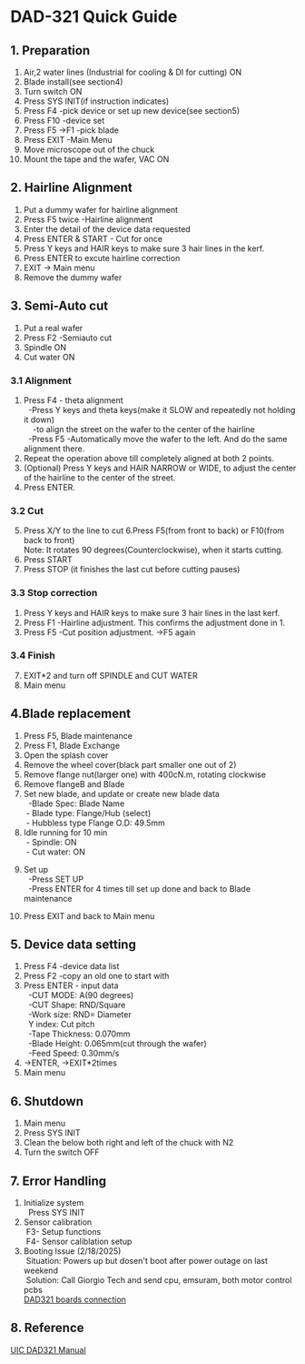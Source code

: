 # DAD-321 Quick Guide

## 1. Preparation
1) Air,2 water lines (Industrial for cooling & DI for cutting) ON
2) Blade install(see section4)
3) Turn switch ON
4) Press SYS INIT(if instruction indicates)
5) Press F4 -pick device or set up new device(see section5)
6) Press F10 -device set
6) Press F5 ->F1  -pick blade
6) Press EXIT -Main Menu
7) Move microscope out of the chuck
8) Mount the tape and the wafer, VAC ON

## 2. Hairline Alignment
1. Put a dummy wafer for hairline alignment
1. Press F5 twice -Hairline alignment
2. Enter the detail of the device data requested
3. Press ENTER & START - Cut for once
4. Press Y keys and HAIR keys to make sure 3 hair lines in the kerf.
5. Press ENTER to excute hairline correction
6. EXIT -> Main menu
7. Remove the dummy wafer



## 3. Semi-Auto cut
1. Put a real wafer
1. Press F2 -Semiauto cut
2. Spindle ON
3. Cut water ON
### 3.1 Alignment
1. Press F4 - theta alignment<br>
&nbsp; -Press Y keys and theta keys(make it SLOW and repeatedly not holding it down) <br>
&nbsp; &nbsp; -to align the street on the wafer to the center of the hairline <br>
&nbsp; -Press F5 -Automatically move the wafer to the left. And do the same alignment there. <br>
4. Repeat the operation above till completely aligned at both 2 points. 
6. (Optional) Press Y keys and HAIR NARROW or WIDE, to adjust the center of the hairline to the center of the street. 
7. Press ENTER.
### 3.2 Cut
5. Press X/Y to the line to cut
6.Press F5(from front to back) or F10(from back to front) <br>
Note: It rotates 90 degrees(Counterclockwise), when it starts cutting.
5. Press START
6. Press STOP (it finishes the last cut before cutting pauses)
### 3.3 Stop correction
1. Press Y keys and HAIR keys to make sure 3 hair lines in the last kerf.
1. Press F1 -Hairline adjustment. This confirms the adjustment done in 1.
2. Press F5 -Cut position adjustment. ->F5 again<br>  
### 3.4 Finish
7. EXIT*2 and turn off SPINDLE and CUT WATER 
8. Main menu

## 4.Blade replacement
1) Press F5, Blade maintenance
2) Press F1, Blade Exchange
3) Open the splash cover 
4) Remove the wheel cover(black part smaller one out of 2)
5) Remove flange nut(larger one) with 400cN.m, rotating clockwise
6) Remove flangeB and Blade
7) Set new blade, and update or create new blade data <br>
&nbsp; -Blade Spec: Blade Name<br>
&nbsp;- Blade type: Flange/Hub (select)<br>
&nbsp;- Hubbless type Flange O.D: 49.5mm<br>
8) Idle running for 10 min<br>
&nbsp;- Spindle: ON<br>
&nbsp;- Cut water: ON<br>
9. Set up<br>
&nbsp; -Press SET UP<br>
&nbsp; -Press ENTER for 4 times till set up done and back to Blade maintenance<br>
10) Press EXIT and back to Main menu

## 5. Device data setting
1) Press F4 -device data list
2) Press F2 -copy an old one to start with
3) Press ENTER - input data<br>
&nbsp; -CUT MODE: A(90 degrees)<br>
&nbsp; -CUT Shape: RND/Square<br>
&nbsp; -Work size: RND= Diameter<br>
&nbsp; Y index: Cut pitch<br>
&nbsp; -Tape Thickness: 0.070mm<br>
&nbsp; -Blade Height: 0.065mm(cut through the wafer)<br>
&nbsp; -Feed Speed: 0.30mm/s<br>
4) ->ENTER, ->EXIT*2times
4) Main menu

## 6. Shutdown
1. Main menu
2. Press SYS INIT
3. Clean the below both right and left of the chuck with N2
4. Turn the switch OFF

## 7. Error Handling
1) Initialize system<br>
&nbsp; Press SYS INIT<br>
2) Sensor calibration<br>
&nbsp;F3- Setup functions <br>
&nbsp;F4- Sensor caliblation setup<br>
3) Booting Issue (2/18/2025) <br>
&nbsp;Situation: Powers up but dosen't boot after power outage on last weekend <br>
&nbsp;Solution: Call Giorgio Tech and send cpu, emsuram, both motor control pcbs<br>
[DAD321 boards connection](https://github.com/RyutaroMatsumoto/DAD321_QuickGuide/blob/main/DAD_321_CARDS.pdf)

## 8. Reference 
[UIC DAD321 Manual](https://github.com/RyutaroMatsumoto/DAD321_QuickGuide/blob/main/Disco-Model-DAD321-Dicing-Saw.pdf)

